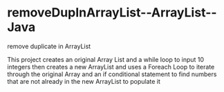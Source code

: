 # removeDupInArrayList--ArrayList--Java
remove duplicate in ArrayList

This project creates an original Array List and a while loop to input 10 integers 
then creates a new  ArrayList and uses a Foreach Loop to iterate through the original Array 
and an if conditional statement to find numbers that are not already in the new ArrayList
to populate it
